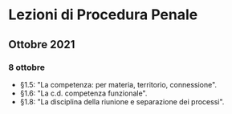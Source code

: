 # Lezioni di Procedura Penale

## Ottobre 2021

### 8 ottobre

* §1.5: "La competenza: per materia, territorio, connessione".
* §1.6: "La c.d. competenza funzionale".
* §1.8: "La disciplina della riunione e separazione dei processi".
